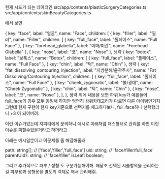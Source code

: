현재 시드가 되는 데이터인 
src/app/contents/plasticSurgeryCategories.ts
src/app/contents/skinBeautyCategories.ts

에서 보면 

{ key: "face", label: "얼굴", name: "Face", children: [ { key: "filler", label: "필러", name: "Filler", children: [ { key: "full_face", label: "풀페이스", name: "Full Face" }, { key: "forehead_glabella", label: "이마/미간", name: "Forehead Glabella" }, { key: "nose", label: "코", name: "Nose" }, 생략  { key: "botox", label: "보톡스", name: "Botox", children: [ { key: "full_face", label: "풀페이스", name: "Full Face" }, { key: "chin", label: "턱", name: "Chin" }, 생략 { key: "fat_dissolving_contouring_injection", label: "지방분해/윤곽주사", name: "Fat Dissolving/Contouring Injection", children: [ { key: "full_face", label: "풀페이스", name: "Full Face" }, { key: "cheek_zygomatic", label: "볼/광대", name: "Cheek Zygomatic" }, { key: "chin", label: "턱", name: "Chin" }, { key: "nose", label: "코", name: "Nose" }, ], }, 생략 위에 내용을 보면 하위 key가 예를들어 full_face의 경우 모두 동일해 하지만 엄연히 상위카테고리가 다르면 다른 아이템인거지 그런데 현재 구현이 현재 key기준으로 선택지를 체크하다보니, full_face하나 선택했더니 +3 이 되어버려.


이런 이슈가있는데 
지피티에게 문의하니 예시로 아래처럼 패스형태로 관리를 하면
이런 이슈를 피할수있을거라고 하더라고


아래는 예시일뿐이고 이문제를 좀 해결해줄래 
  
  path: string[];      // ['face','filler','full_face']
  uid: string;         // 'face/filler/full_face'
  parentUid?: string;  // 'face/filler'
  isLeaf: boolean;

  그리고 추가적으로 파부 / 성형 도 구분가능해야해. 애당초 선택된 시술항목을 관리하는걸  피부용과 성형용을 별도의 객체로 해서 관리해줘.
  